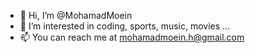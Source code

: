 - 👋 Hi, I’m @MohamadMoein
- 🌱 I’m interested in coding, sports, music, movies ...
- 📫 You can reach me at mohamadmoein.h@gmail.com

<!---
MohamadMoein/MohamadMoein is a ✨ special ✨ repository because its `README.md` (this file) appears on your GitHub profile.
You can click the Preview link to take a look at your changes.
--->
